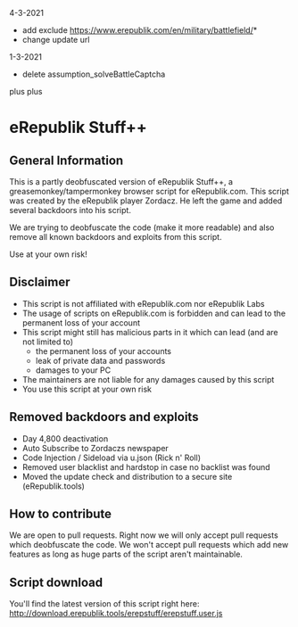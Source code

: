 4-3-2021
- add exclude     https://www.erepublik.com/en/military/battlefield/*
- change update url

1-3-2021
- delete assumption_solveBattleCaptcha


plus plus

# eRepublik Stuff++

## General Information
This is a partly deobfuscated version of eRepublik Stuff++, a greasemonkey/tampermonkey browser script for eRepublik.com. This script was created by the eRepublik player Zordacz. He left the game and added several backdoors into his script.

We are trying to deobfuscate the code (make it more readable) and also remove all known backdoors and exploits from this script.

Use at your own risk!

## Disclaimer
* This script is not affiliated with eRepublik.com nor eRepublik Labs
* The usage of scripts on eRepublik.com is forbidden and can lead to the permanent loss of your account
* This script might still has malicious parts in it which can lead (and are not limited to)
  * the permanent loss of your accounts
  * leak of private data and passwords
  * damages to your PC
* The maintainers are not liable for any damages caused by this script
* You use this script at your own risk

## Removed backdoors and exploits
* Day 4,800 deactivation
* Auto Subscribe to Zordaczs newspaper
* Code Injection / Sideload via u.json (Rick n' Roll)
* Removed user blacklist and hardstop in case no backlist was found
* Moved the update check and distribution to a secure site (eRepublik.tools)

## How to contribute

We are open to pull requests. Right now we will only accept pull requests which deobfuscate the code. We won't accept pull requests which add new features as long as huge parts of the script aren't maintainable.

## Script download

You'll find the latest version of this script right here: http://download.erepublik.tools/erepstuff/erepstuff.user.js
